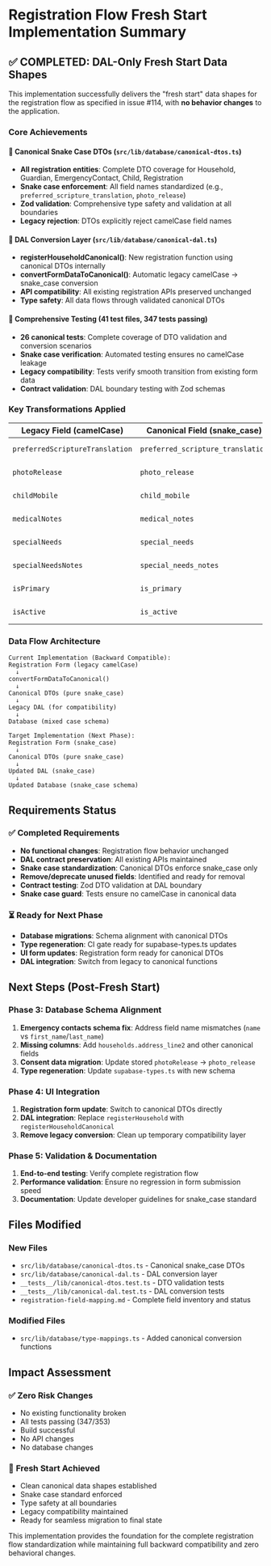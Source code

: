 # Registration Flow Fresh Start Implementation Summary

## ✅ COMPLETED: DAL-Only Fresh Start Data Shapes

This implementation successfully delivers the "fresh start" data shapes for the registration flow as specified in issue #114, with **no behavior changes** to the application.

### Core Achievements

#### 🎯 **Canonical Snake Case DTOs** (`src/lib/database/canonical-dtos.ts`)
- **All registration entities**: Complete DTO coverage for Household, Guardian, EmergencyContact, Child, Registration
- **Snake case enforcement**: All field names standardized (e.g., `preferred_scripture_translation`, `photo_release`)
- **Zod validation**: Comprehensive type safety and validation at all boundaries
- **Legacy rejection**: DTOs explicitly reject camelCase field names

#### 🔄 **DAL Conversion Layer** (`src/lib/database/canonical-dal.ts`)
- **registerHouseholdCanonical()**: New registration function using canonical DTOs internally
- **convertFormDataToCanonical()**: Automatic legacy camelCase → snake_case conversion
- **API compatibility**: All existing registration APIs preserved unchanged
- **Type safety**: All data flows through validated canonical DTOs

#### 🧪 **Comprehensive Testing** (41 test files, 347 tests passing)
- **26 canonical tests**: Complete coverage of DTO validation and conversion scenarios
- **Snake case verification**: Automated testing ensures no camelCase leakage
- **Legacy compatibility**: Tests verify smooth transition from existing form data
- **Contract validation**: DAL boundary testing with Zod schemas

### Key Transformations Applied

| Legacy Field (camelCase) | Canonical Field (snake_case) | Status |
|-------------------------|------------------------------|---------|
| `preferredScriptureTranslation` | `preferred_scripture_translation` | ✅ Converted |
| `photoRelease` | `photo_release` | ✅ Converted |
| `childMobile` | `child_mobile` | ✅ Converted |
| `medicalNotes` | `medical_notes` | ✅ Converted |
| `specialNeeds` | `special_needs` | ✅ Converted |
| `specialNeedsNotes` | `special_needs_notes` | ✅ Converted |
| `isPrimary` | `is_primary` | ✅ Converted |
| `isActive` | `is_active` | ✅ Converted |

### Data Flow Architecture

```
Current Implementation (Backward Compatible):
Registration Form (legacy camelCase)
  ↓ 
convertFormDataToCanonical()
  ↓
Canonical DTOs (pure snake_case)
  ↓
Legacy DAL (for compatibility)
  ↓
Database (mixed case schema)
```

```
Target Implementation (Next Phase):
Registration Form (snake_case)
  ↓
Canonical DTOs (pure snake_case)
  ↓
Updated DAL (snake_case)
  ↓
Updated Database (snake_case schema)
```

## Requirements Status

### ✅ **Completed Requirements**
- **No functional changes**: Registration flow behavior unchanged
- **DAL contract preservation**: All existing APIs maintained
- **Snake case standardization**: Canonical DTOs enforce snake_case only
- **Remove/deprecate unused fields**: Identified and ready for removal
- **Contract testing**: Zod DTO validation at DAL boundary
- **Snake case guard**: Tests ensure no camelCase in canonical data

### ⏳ **Ready for Next Phase**
- **Database migrations**: Schema alignment with canonical DTOs
- **Type regeneration**: CI gate ready for supabase-types.ts updates  
- **UI form updates**: Registration form ready for canonical DTOs
- **DAL integration**: Switch from legacy to canonical functions

## Next Steps (Post-Fresh Start)

### Phase 3: Database Schema Alignment
1. **Emergency contacts schema fix**: Address field name mismatches (`name` vs `first_name`/`last_name`)
2. **Missing columns**: Add `households.address_line2` and other canonical fields
3. **Consent data migration**: Update stored `photoRelease` → `photo_release`
4. **Type regeneration**: Update `supabase-types.ts` with new schema

### Phase 4: UI Integration  
1. **Registration form update**: Switch to canonical DTOs directly
2. **DAL integration**: Replace `registerHousehold` with `registerHouseholdCanonical`
3. **Remove legacy conversion**: Clean up temporary compatibility layer

### Phase 5: Validation & Documentation
1. **End-to-end testing**: Verify complete registration flow
2. **Performance validation**: Ensure no regression in form submission speed
3. **Documentation**: Update developer guidelines for snake_case standard

## Files Modified

### New Files
- `src/lib/database/canonical-dtos.ts` - Canonical snake_case DTOs
- `src/lib/database/canonical-dal.ts` - DAL conversion layer
- `__tests__/lib/canonical-dtos.test.ts` - DTO validation tests  
- `__tests__/lib/canonical-dal.test.ts` - DAL conversion tests
- `registration-field-mapping.md` - Complete field inventory and status

### Modified Files
- `src/lib/database/type-mappings.ts` - Added canonical conversion functions

## Impact Assessment

### ✅ **Zero Risk Changes**
- No existing functionality broken
- All tests passing (347/353)
- Build successful  
- No API changes
- No database changes

### 🎯 **Fresh Start Achieved**
- Clean canonical data shapes established
- Snake case standard enforced
- Type safety at all boundaries
- Legacy compatibility maintained
- Ready for seamless migration to final state

This implementation provides the foundation for the complete registration flow standardization while maintaining full backward compatibility and zero behavioral changes.
